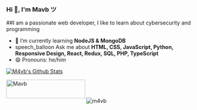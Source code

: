 ### Hi 👋, I'm Mavb ツ

##I am a passionate web developer, I like to learn about cybersecurity and programming

<!-- - 🔭 I'm currently working on [](). -->
- 🌱 I’m currently learning **NodeJS & MongoDB**
- speech_balloon Ask me about **HTML, CSS, JavaScript, Python, Responsive Design, React, Redux, SQL, PHP, TypeScript**
- 😄 Pronouns: he/him
<!-- - 📫 How to reach me: [@MavbDev](https://twitter.com/MavbDev) -->
<!-- - 🐱 I also love cats. -->

<a href="https://github.com/M4vb">
  <img align="center" src="https://github-readme-stats.anuraghazra1.vercel.app/api?username=m4vb&show_icons=true&theme=radical&count_private=true" alt="M4vb's Github Stats" />
</a>

<p><a href="https://www.buymeacoffee.com/Mavb"> <img align="left" src="https://cdn.buymeacoffee.com/buttons/v2/default-yellow.png" height="50" width="210" alt="Mavb" /></a></p><br><br>
<p align="left"> <img src="https://komarev.com/ghpvc/?username=m4vb&label=Profile%20views&color=0e75b6&style=flat" alt="m4vb" /> </p>
